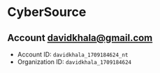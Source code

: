 # CyberSource
## Account davidkhala@gmail.com
- Account ID: `davidkhala_1709184624_nt`
- Organization ID: `davidkhala_1709184624`

